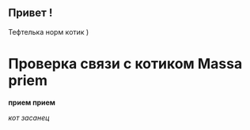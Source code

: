 ## Привет !

Тефтелька норм котик ) 

# Проверка связи с котиком Massa priem 

__прием прием__

*кот засанец*
